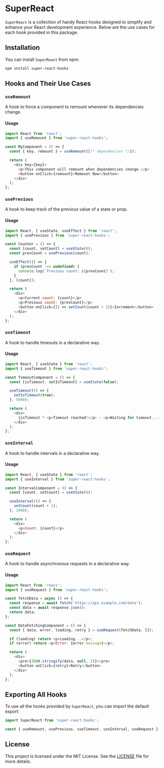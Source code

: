 # SuperReact

`SuperReact` is a collection of handy React hooks designed to simplify and enhance your React development experience. Below are the use cases for each hook provided in this package.

## Installation

You can install `SuperReact` from npm:

```bash
npm install super-react-hooks
```

## Hooks and Their Use Cases

### `useRemount`

A hook to force a component to remount whenever its dependencies change.

#### Usage

```javascript
import React from 'react';
import { useRemount } from 'super-react-hooks';

const MyComponent = () => {
  const { key, remount } = useRemount([/* dependencies */]);

  return (
    <div key={key}>
      <p>This component will remount when dependencies change.</p>
      <button onClick={remount}>Remount Now</button>
    </div>
  );
};
```

### `usePrevious`

A hook to keep track of the previous value of a state or prop.

#### Usage

```javascript
import React, { useState, useEffect } from 'react';
import { usePrevious } from 'super-react-hooks';

const Counter = () => {
  const [count, setCount] = useState(0);
  const prevCount = usePrevious(count);

  useEffect(() => {
    if (prevCount !== undefined) {
      console.log(`Previous count: ${prevCount}`);
    }
  }, [count]);

  return (
    <div>
      <p>Current count: {count}</p>
      <p>Previous count: {prevCount}</p>
      <button onClick={() => setCount(count + 1)}>Increment</button>
    </div>
  );
};
```

### `useTimeout`

A hook to handle timeouts in a declarative way.

#### Usage

```javascript
import React, { useState } from 'react';
import { useTimeout } from 'super-react-hooks';

const TimeoutComponent = () => {
  const [isTimeout, setIsTimeout] = useState(false);

  useTimeout(() => {
    setIsTimeout(true);
  }, 5000);

  return (
    <div>
      {isTimeout ? <p>Timeout reached!</p> : <p>Waiting for timeout...</p>}
    </div>
  );
};
```

### `useInterval`

A hook to handle intervals in a declarative way.

#### Usage

```javascript
import React, { useState } from 'react';
import { useInterval } from 'super-react-hooks';

const IntervalComponent = () => {
  const [count, setCount] = useState(0);

  useInterval(() => {
    setCount(count + 1);
  }, 1000);

  return (
    <div>
      <p>Count: {count}</p>
    </div>
  );
};
```

### `useRequest`

A hook to handle asynchronous requests in a declarative way.

#### Usage

```javascript
import React from 'react';
import { useRequest } from 'super-react-hooks';

const fetchData = async () => {
  const response = await fetch('https://api.example.com/data');
  const data = await response.json();
  return data;
};

const DataFetchingComponent = () => {
  const { data, error, loading, retry } = useRequest(fetchData, []);

  if (loading) return <p>Loading...</p>;
  if (error) return <p>Error: {error.message}</p>;

  return (
    <div>
      <pre>{JSON.stringify(data, null, 2)}</pre>
      <button onClick={retry}>Retry</button>
    </div>
  );
};
```

## Exporting All Hooks

To use all the hooks provided by `SuperReact`, you can import the default export:

```javascript
import SuperReact from 'super-react-hooks';

const { useRemount, usePrevious, useTimeout, useInterval, useRequest } = SuperReact;
```

## License

This project is licensed under the MIT License. See the [LICENSE](LICENSE) file for more details.
```